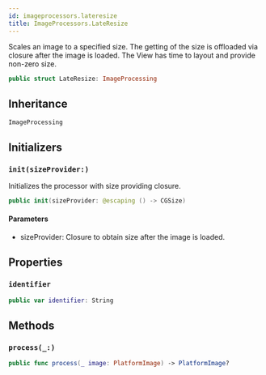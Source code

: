 ```yaml
---
id: imageprocessors.lateresize 
title: ImageProcessors.LateResize
--- 
```


Scales an image to a specified size.
The getting of the size is offloaded via closure after the image is loaded.
The View has time to layout and provide non-zero size.

``` swift
public struct LateResize: ImageProcessing 
```

## Inheritance

`ImageProcessing`

## Initializers

### `init(sizeProvider:)`

Initializes the processor with size providing closure.

``` swift
public init(sizeProvider: @escaping () -> CGSize) 
```

#### Parameters

  - sizeProvider: Closure to obtain size after the image is loaded.

## Properties

### `identifier`

``` swift
public var identifier: String 
```

## Methods

### `process(_:)`

``` swift
public func process(_ image: PlatformImage) -> PlatformImage? 
```
